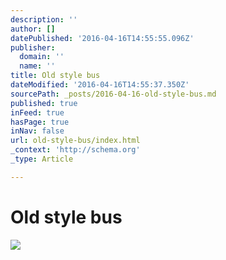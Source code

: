 ```yaml
---
description: ''
author: []
datePublished: '2016-04-16T14:55:55.096Z'
publisher:
  domain: ''
  name: ''
title: Old style bus
dateModified: '2016-04-16T14:55:37.350Z'
sourcePath: _posts/2016-04-16-old-style-bus.md
published: true
inFeed: true
hasPage: true
inNav: false
url: old-style-bus/index.html
_context: 'http://schema.org'
_type: Article

---
```

# Old style bus
![](https://the-grid-user-content.s3-us-west-2.amazonaws.com/74b4e992-9fe3-4a2c-87d9-9496d15e610f.png)